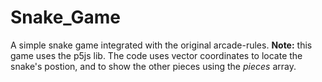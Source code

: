 # Snake_Game
A simple snake game integrated with the original arcade-rules.
<b>Note:</b> this game uses the p5js lib.
The code uses vector coordinates to locate the snake's postion,
and to show the other pieces using the *pieces* array.
